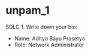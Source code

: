 # unpam_1
SDLC 1.
Write down your bio:

- Name: Aditya Bayu Prasetya
- Role: Network Administrator

